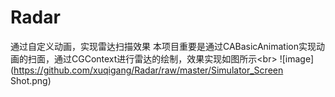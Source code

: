 # Radar
通过自定义动画，实现雷达扫描效果
本项目重要是通过CABasicAnimation实现动画的扫面，通过CGContext进行雷达的绘制，效果实现如图所示\<br>
 ![image](https://github.com/xuqigang/Radar/raw/master/Simulator_Screen Shot.png)
